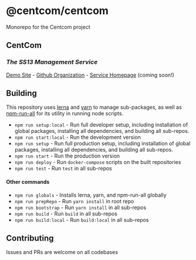 # @centcom/centcom

Monorepo for the Centcom project
## CentCom
### *The SS13 Management Service*

[Demo Site](http://centcom.ddmers.com) - [Github Organization](https://github.com/centcom-ss13) - [Service Homepage](https://centcom.services) (coming soon!)

## Building
This repository uses [lerna](https://github.com/lerna/lerna) and [yarn](https://github.com/yarnpkg/yarn) to manage sub-packages, as well as [npm-run-all](https://github.com/mysticatea/npm-run-all) for its utility in running node scripts.
 - `npm run setup:local` - Run full developer setup, including installation of global packages, installing all dependencies, and building all sub-repos.
 - `npm run start:local` - Run the development version
 - `npm run setup` - Run full production setup, including installation of global packages, installing all dependencies, and building all sub-repos.
 - `npm run start` - Run the production version
 - `npm run deploy` - Run `docker-compose` scripts on the built repositories
 - `npm run test` - Run `test` in all sub-repos
 
#### Other commands
 - `npm run globals` - Installs lerna, yarn, and npm-run-all globally
 - `npm run prepRepo` - Run `yarn install` in root repo
 - `npm run bootstrap` - Run `yarn install` in all sub-repos
 - `npm run build` - Run `build` in all sub-repos
 - `npm run build:local` - Run `build:local` in all sub-repos
 
## Contributing

Issues and PRs are welcome on all codebases